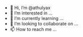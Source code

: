 - 👋 Hi, I’m @athulyax
- 👀 I’m interested in ...
- 🌱 I’m currently learning ...
- 💞️ I’m looking to collaborate on ...
- 📫 How to reach me ...

<!---
athulyax/athulyax is a ✨ special ✨ repository because its `README.md` (this file) appears on your GitHub profile.
You can click the Preview link to take a look at your changes.
--->
